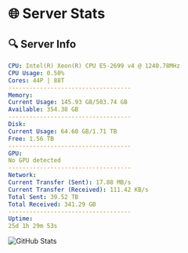 # 🌐 Server Stats
## 🔍 Server Info
```yaml
CPU: Intel(R) Xeon(R) CPU E5-2699 v4 @ 1240.78MHz
CPU Usage: 0.50%
Cores: 44P | 88T
-----------------------------------
Memory:
Current Usage: 145.93 GB/503.74 GB
Available: 354.38 GB
-----------------------------------
Disk:
Current Usage: 64.60 GB/1.71 TB
Free: 1.56 TB
-----------------------------------
GPU:
No GPU detected
-----------------------------------
Network:
Current Transfer (Sent): 17.88 MB/s
Current Transfer (Received): 111.42 KB/s
Total Sent: 39.52 TB
Total Received: 341.29 GB
-----------------------------------
Uptime:
25d 1h 29m 53s
```
![GitHub Stats](https://img.shields.io/badge/Updated-2025-04-01_22:52:42-blue)